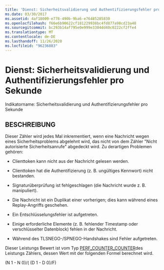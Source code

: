 ```yaml
---
title: 'Dienst: Sicherheitsvalidierung und Authentifizierungsfehler pro Sekunde'
ms.date: 03/30/2017
ms.assetid: 4af18009-e778-490b-9ba6-e76485285830
ms.openlocfilehash: f66e6b90622cf181229938bc4fd877a98cd23a48
ms.sourcegitcommit: bc293b14af795e0e999e3304dd40c0222cf2ffe4
ms.translationtype: MT
ms.contentlocale: de-DE
ms.lasthandoff: 11/26/2020
ms.locfileid: "96236883"
---
```

# <a name="service-security-validation-and-authentication-failures-per-second"></a>Dienst: Sicherheitsvalidierung und Authentifizierungsfehler pro Sekunde

Indikatorname: Sicherheitsvalidierung und Authentifizierungsfehler pro Sekunde  
  
## <a name="description"></a>BESCHREIBUNG  

 Dieser Zähler wird jedes Mal inkrementiert, wenn eine Nachricht wegen eines Sicherheitsproblems abgelehnt wird, das nicht von dem Zähler "Nicht autorisierte Sicherheitsanrufe" abgedeckt wird. Zu derartigen Problemen gehören:  
  
- Clienttoken kann nicht aus der Nachricht gelesen werden.  
  
- Clienttoken hat die Authentifizierung (z. B. ungültiges Kennwort) nicht bestanden.  
  
- Signaturüberprüfung ist fehlgeschlagen (die Nachricht wurde z. B. manipuliert).  
  
- Die Nachricht ist ein Duplikat einer vorherigen; dies kann während eines Replay-Angriffs geschehen.  
  
- Ein Entschlüsselungsfehler ist aufgetreten.  
  
- Einige erforderliche Elemente (z. B. fehlender Timestamp oder verschlüsselter Datenblock) fehlen in der Nachricht.  
  
- Während des TLSNEGO-/SPNEGO-Handshakes sind Fehler aufgetreten.  
  
 Dieser Leistungs Bewert ist vom Typ [PERF_COUNTER_COUNTER](/previous-versions/windows/it-pro/windows-server-2003/cc740048(v=ws.10))des Leistungs Zählers, dessen Wert mit der folgenden Formel berechnet wird.  
  
 (N 1 - N 0)/( (D 1 - D 0)/F)
